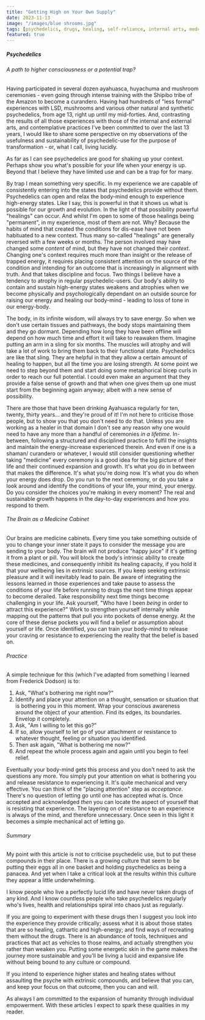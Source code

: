 ```yaml
---
title: "Getting High on Your Own Supply"
date: 2023-11-13
image: "/images/blue shrooms.jpg"
tags: [psychedelics, drugs, healing, self-reliance, internal arts, medcine]
featured: true
---
```


##### Psychedelics
###### A path to higher consciousness or a potential trap?

Having participated in several dozen ayahuasca, huyachuma and mushroom ceremonies - even going through intense training with the Shipibo tribe of the Amazon to become a curandero. Having had hundreds of "less formal" experiences with LSD, mushrooms and various other natural and synthetic psychedelics, from age 13, right up until my mid-forties. And, contrasting the results of all those experiences with those of the internal and external arts, and contemplative practices I've been committed to over the last 13 years, I would like to share some perspective on my observations of the usefulness and sustainability of psychedelic-use for the purpose of transformation - or, what I call, living lucidly. 

As far as I can see psychedelics are good for shaking up your context. Perhaps show you what's possible for your life when your energy is up. Beyond that I believe they have limited use and can be a trap for for many.

By trap I mean something very specific. In my experience we are capable of consistently entering into the states that psychedelics provide without them. Psychedelics can open and relax the body-mind enough to experience high-energy states. Like I say, this is powerful in that it shows us what is possible for our growth and evolution. In the light of that possibility powerful "healings" can occur. And whilst I'm open to some of those healings being "permanent", in my experience, most of them are not. Why? Because the habits of mind that created the conditions for dis-ease have not been habituated to a new context. Thus many so-called "healings" are generally reversed with a few weeks or months. The person involved may have changed some *content* of mind, but they have not changed their *context*. Changing one's context requires much more than insight or the release of trapped energy, it requires placing consistent attention on the source of the condition and intending for an outcome that is increasingly in alignment with truth. And that takes discipline and focus. Two things I believe have a tendency to atrophy in regular psychedelic-users. Our body's ability to contain and sustain high-energy states weakens and atrophies when we become physically and psychologically dependant on an outside source for raising our energy and healing our body-mind - leading to loss of tone in our energy-body. 

The body, in its infinite wisdom, will always try to save energy. So when we don't use certain tissues and pathways, the body stops maintaining them and they go dormant. Depending how long they have been offline will depend on how much time and effort it will take to reawaken them. Imagine putting an arm in a sling for six months. The muscles will atrophy and will take a lot of work to bring them back to their functional state. Psychedelics are like that sling. They are helpful in that they allow a certain amount of healing to happen, but all the time you are losing strength. At some point we need to step beyond them and start doing some metaphorical bicep curls in order to reach our full potential. I could even make an argument that they provide a false sense of growth and that when one gives them up one must start from the beginning again anyway; albeit with a new sense of possibility. 

There are those that have been drinking Ayahuasca regularly for ten, twenty, thirty years... and they're proud of it! I'm not here to criticise those people, but to show you that you don't need to do that. Unless you are working as a healer in that domain I don't see any reason why one would need to have any more than a handful of ceremonies *in a lifetime*. In-between, following a structured and disciplined practice to fulfil the insights and maintain the energy-increase experienced therein. And even if one is a shaman/ curandero or whatever, I would still consider questioning whether taking "medicine" every ceremony is a good idea for the big picture of their life and their continued expansion and growth. It's what you do in between that makes the difference. It's what you're doing now. It's what you do when your energy does drop. Do you run to the next ceremony, or do you take a look around and identify the conditions of your life, your mind, your energy. Do you consider the choices you're making in every moment? The real and sustainable growth happens in the day-to-day experiences and how you respond to them.

###### The Brain as a Medicine Cabinet

Our brains are medicine cabinets. Every time you take something outside of you to change your inner state it pays to consider the message you are sending to your body. The brain will not produce "happy juice" if it's getting it from a plant or pill. You will block the body's intrinsic ability to create these medicines, and consequently inhibit its healing capacity, if you hold it that your wellbeing lies in extrinsic sources. If you keep seeking extrinsic pleasure and it will inevitably lead to pain. Be aware of integrating the lessons learned in those experiences and take pause to assess the conditions of your life before running to drugs the next time things appear to become derailed. Take responsibility next time things become challenging in your life. Ask yourself, "Who have I been *being* in order to attract this experience?" Work to strengthen yourself internally while mapping out the patterns that pull you into pockets of dense energy. At the core of these dense pockets you will find a belief or assumption about yourself or life. Once identified, you can train your body-mind to release your craving or resistance to experiencing the reality that the belief is based on. 

###### Practice

A simple technique for this (which I've adapted from something I learned from Frederick Dodson) is to:
1. Ask, "What's bothering me right now?"
2. Identify and place your attention on a thought, sensation or situation that is bothering you in this moment. Wrap your conscious awareness around the object of your attention. Find its edges, its boundaries. Envelop it completely.
3. Ask, "Am I willing to let this go?"
4. If so, allow yourself to let go of your attachment or resistance to whatever thought, feeling or situation you identified. 
5. Then ask again, "What is bothering me now?"
6. And repeat the whole process again and again until you begin to feel relief. 

Eventually your body-mind gets this process and you don't need to ask the questions any more. You simply put your attention on what is bothering you and release resistance to experiencing it. It's quite mechanical and very effective. You can think of the "placing attention" step as *acceptance*. There's no question of letting go until one has accepted what is. Once accepted and acknowledged *then* you can locate the aspect of yourself that is resisting that experience. The layering on of resistance to an experience is always of the mind, and therefore unnecessary. Once seen in this light it becomes a simple mechanical act of letting go. 

###### Summary

My point with this article is not to criticise psychedelic use, but to put these compounds in their place. There is a growing culture that seem to be putting their eggs all in one basket and holding psychedelics as being a panacea. And yet when I take a critical look at the results within this culture they appear a little underwhelming. 

I know people who live a perfectly lucid life and have never taken drugs of any kind. And I know countless people who take psychedelics regularly who's lives, health and relationships spiral into chaos just as regularly. 

If you are going to experiment with these drugs then I suggest you look into the experience they provide critically; assess what it is about those states that are so healing, cathartic and high-energy; and find ways of recreating them without the drugs. There is an abundance of tools, techniques and practices that act as vehicles to those realms, and actually strengthen you rather than weaken you. Putting some energetic skin in the game makes the journey more sustainable and you'll be living a lucid and expansive life without being bound to any culture or compound. 

If you intend to experience higher states and healing states without assaulting the psyche with extrinsic compounds, and believe that you can, and keep your focus on that outcome, then you can and will. 

As always I am committed to the expansion of humanity through individual empowerment. With these articles I expect to spark these qualities in my reader. 

